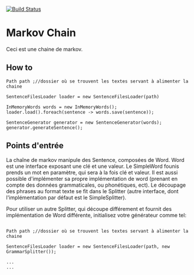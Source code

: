 [![Build Status](https://travis-ci.org/cafetux/markov-chain.svg?branch=master)](https://travis-ci.org/cafetux/markov-chain)

# Markov Chain

Ceci est une chaine de markov.

## How to

```
Path path ;//dossier où se trouvent les textes servant à alimenter la chaine

SentenceFilesLoader loader = new SentenceFilesLoader(path)

InMemoryWords words = new InMemoryWords();
loader.load().foreach(sentence -> words.save(sentence));

SentenceGenerator generator = new SentenceGenerator(words);
generator.generateSentence();

```

## Points d'entrée

La chaîne de markov manipule des Sentence, composées de Word.
Word est une interface exposant une clé et une valeur. Le SimpleWord founis prends un mot en paramètre, qui sera à la fois clé et valeur.
Il est aussi possible d'implémenter sa propre implémentation de word (prenant en compte des données grammaticales, ou phonétiques, ect).
Le découpage des phrases au format texte se fit dans le Splitter (autre interface, dont l'implémentation par défaut est le SimpleSplitter).

Pour utiliser un autre Splitter, qui découpe différement et fournit des implémentation de Word différente, initialisez votre générateur comme tel:

```

Path path ;//dossier où se trouvent les textes servant à alimenter la chaine

SentenceFilesLoader loader = new SentenceFilesLoader(path, new GrammarSplitter());

...
...


``` 



